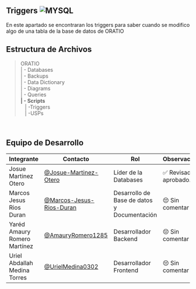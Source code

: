 ## Triggers ![MYSQL](https://img.shields.io/badge/Triggers-blue?style=for-the-badge)


  En este apartado se encontraran los triggers para saber cuando se modifico algo de una tabla de la base de datos de ORATIO
  ## Estructura de Archivos
   >ORATIO<br>
   >| - Databases<br>
   >| - Backups<br>
   >| - Data Dictionary<br>
   >| - Diagrams<br>
   >| - Queries<br>
   >**| - Scripts**<br>
   >&nbsp;&nbsp; | -Triggers<br>
   >&nbsp;&nbsp; | -USPs<br>
   <br>

   ## Equipo de Desarrollo

   |Integrante|Contacto|Rol|Observaciones|
   |----------|--------|---|-------------|
   |Josue Martinez Otero|[@Josue-Martinez-Otero](https://github.com/Josue-Martinez-Otero)|Líder de la Databases|✅ Revisado y aprobado.|
   |Marcos Jesus Rios Duran |[@Marcos-Jesus-Rios-Duran](https://github.com/Marcos-Jesus-Rios-Duran)|Desarrollo de Base de datos y Documentación|😔 Sin comentar|
   |Yaréd Amaury Romero Martínez|[@AmauryRomero1285](https://github.com/AmauryRomero1285)|Desarrollador Backend|😔 Sin comentar|
   |Uriel Abdallah Medina Torres |[@UrielMedina0302](https://github.com/UrielMedina0302)|Desarrollador Frontend|😔 Sin comentar|